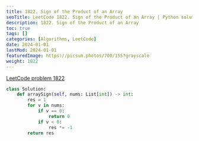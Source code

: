 ```yaml
---
title: 1822. Sign of the Product of an Array
seoTitle: LeetCode 1822. Sign of the Product of an Array | Python solution and explanation
description: 1822. Sign of the Product of an Array
toc: true
tags: []
categories: [Algorithms, LeetCode]
date: 2024-01-01
lastMod: 2024-01-01
featuredImage: https://picsum.photos/700/155?grayscale
weight: 1822
---
```


[LeetCode problem 1822](https://leetcode.com/problems/sign-of-the-product-of-an-array/)

```python
class Solution:
    def arraySign(self, nums: List[int]) -> int:
        res = 1
        for v in nums:
            if v == 0:
                return 0
            if v < 0:
                res *= -1
        return res

```
